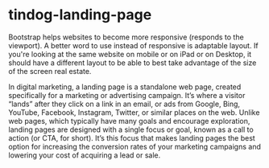 # tindog-landing-page
Bootstrap helps websites to become more responsive (responds to the viewport). A better word to use instead of responsive is adaptable layout. If you're looking at the same website on mobile or on iPad or on Desktop, it should have a different layout to be able to best take advantage of the size of the screen real estate.

In digital marketing, a landing page is a standalone web page, created specifically for a marketing or advertising campaign. It’s where a visitor “lands” after they click on a link in an email, or ads from Google, Bing, YouTube, Facebook, Instagram, Twitter, or similar places on the web.  Unlike web pages, which typically have many goals and encourage exploration, landing pages are designed with a single focus or goal, known as a call to action (or CTA, for short).  It’s this focus that makes landing pages the best option for increasing the conversion rates of your marketing campaigns and lowering your cost of acquiring a lead or sale.
